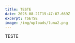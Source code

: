 ```yaml
---
title: TESTE
date: 2025-08-21T15:47:07.669Z
excerpt: TSETSE
image: /img/uploads/luna2.png
---
```

T﻿ESTE